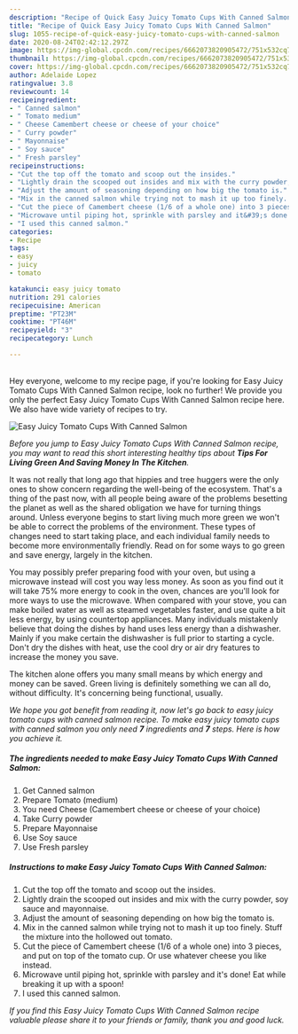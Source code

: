 ```yaml
---
description: "Recipe of Quick Easy Juicy Tomato Cups With Canned Salmon"
title: "Recipe of Quick Easy Juicy Tomato Cups With Canned Salmon"
slug: 1055-recipe-of-quick-easy-juicy-tomato-cups-with-canned-salmon
date: 2020-08-24T02:42:12.297Z
image: https://img-global.cpcdn.com/recipes/6662073820905472/751x532cq70/easy-juicy-tomato-cups-with-canned-salmon-recipe-main-photo.jpg
thumbnail: https://img-global.cpcdn.com/recipes/6662073820905472/751x532cq70/easy-juicy-tomato-cups-with-canned-salmon-recipe-main-photo.jpg
cover: https://img-global.cpcdn.com/recipes/6662073820905472/751x532cq70/easy-juicy-tomato-cups-with-canned-salmon-recipe-main-photo.jpg
author: Adelaide Lopez
ratingvalue: 3.8
reviewcount: 14
recipeingredient:
- " Canned salmon"
- " Tomato medium"
- " Cheese Camembert cheese or cheese of your choice"
- " Curry powder"
- " Mayonnaise"
- " Soy sauce"
- " Fresh parsley"
recipeinstructions:
- "Cut the top off the tomato and scoop out the insides."
- "Lightly drain the scooped out insides and mix with the curry powder, soy sauce and mayonnaise."
- "Adjust the amount of seasoning depending on how big the tomato is."
- "Mix in the canned salmon while trying not to mash it up too finely. Stuff the  mixture into the hollowed out tomato."
- "Cut the piece of Camembert cheese (1/6 of a whole one) into 3 pieces, and put on top of the tomato cup. Or use whatever cheese you like instead."
- "Microwave until piping hot, sprinkle with parsley and it&#39;s done!  Eat while breaking it up with a spoon!"
- "I used this canned salmon."
categories:
- Recipe
tags:
- easy
- juicy
- tomato

katakunci: easy juicy tomato 
nutrition: 291 calories
recipecuisine: American
preptime: "PT23M"
cooktime: "PT46M"
recipeyield: "3"
recipecategory: Lunch

---
```

<br>
Hey everyone, welcome to my recipe page, if you're looking for Easy Juicy Tomato Cups With Canned Salmon recipe, look no further! We provide you only the perfect Easy Juicy Tomato Cups With Canned Salmon recipe here. We also have wide variety of recipes to try.
<br>


![Easy Juicy Tomato Cups With Canned Salmon](https://img-global.cpcdn.com/recipes/6662073820905472/751x532cq70/easy-juicy-tomato-cups-with-canned-salmon-recipe-main-photo.jpg)

<i>Before you jump to Easy Juicy Tomato Cups With Canned Salmon recipe, you may want to read this short interesting healthy tips about 
<strong>Tips For Living Green And Saving Money In The Kitchen</strong>.</i>
</br>

It was not really that long ago that hippies and tree huggers were the only ones to show concern regarding the well-being of the ecosystem. That's a thing of the past now, with all people being aware of the problems besetting the planet as well as the shared obligation we have for turning things around. Unless everyone begins to start living much more green we won't be able to correct the problems of the environment. These types of changes need to start taking place, and each individual family needs to become more environmentally friendly. Read on for some ways to go green and save energy, largely in the kitchen.

You may possibly prefer preparing food with your oven, but using a microwave instead will cost you way less money. As soon as you find out it will take 75% more energy to cook in the oven, chances are you'll look for more ways to use the microwave. When compared with your stove, you can make boiled water as well as steamed vegetables faster, and use quite a bit less energy, by using countertop appliances. Many individuals mistakenly believe that doing the dishes by hand uses less energy than a dishwasher. Mainly if you make certain the dishwasher is full prior to starting a cycle. Don't dry the dishes with heat, use the cool dry or air dry features to increase the money you save.

The kitchen alone offers you many small means by which energy and money can be saved. Green living is definitely something we can all do, without difficulty. It's concerning being functional, usually.


<i>We hope you got benefit from reading it, now let's go back to easy juicy tomato cups with canned salmon recipe. To make easy juicy tomato cups with canned salmon you only need <strong>7</strong> ingredients and <strong>7</strong> steps. Here is how you achieve it.
</i>

##### The ingredients needed to make Easy Juicy Tomato Cups With Canned Salmon:

1. Get  Canned salmon
1. Prepare  Tomato (medium)
1. You need  Cheese (Camembert cheese or cheese of your choice)
1. Take  Curry powder
1. Prepare  Mayonnaise
1. Use  Soy sauce
1. Use  Fresh parsley


##### Instructions to make Easy Juicy Tomato Cups With Canned Salmon:

1. Cut the top off the tomato and scoop out the insides.
1. Lightly drain the scooped out insides and mix with the curry powder, soy sauce and mayonnaise.
1. Adjust the amount of seasoning depending on how big the tomato is.
1. Mix in the canned salmon while trying not to mash it up too finely. Stuff the  mixture into the hollowed out tomato.
1. Cut the piece of Camembert cheese (1/6 of a whole one) into 3 pieces, and put on top of the tomato cup. Or use whatever cheese you like instead.
1. Microwave until piping hot, sprinkle with parsley and it&#39;s done!  Eat while breaking it up with a spoon!
1. I used this canned salmon.


<i>If you find this Easy Juicy Tomato Cups With Canned Salmon recipe valuable please share it to your friends or family, thank you and good luck.</i>
